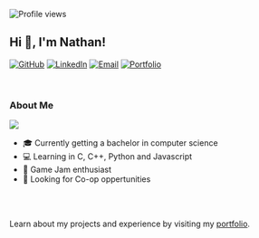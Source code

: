 <!-- Profile Views -->
![Profile views](https://komarev.com/ghpvc/?username=nathancecixx&&style=flat-square)

## Hi 👋, I'm Nathan!     

<!-- Badges -->
[![GitHub](https://img.shields.io/badge/GitHub-181717?style=flat-square&logo=github&logoColor=white)](https://github.com/Nathancecixx) 
[![LinkedIn](https://img.shields.io/badge/LinkedIn-0077B5?style=flat-square&logo=linkedin&logoColor=white)](https://linkedin.com/in/nathan-ceci)
[![Email](https://img.shields.io/badge/Email-D14836?style=flat-square&logo=Gmail&logoColor=white)](mailto:nathancecixx@gmail.com)
[![Portfolio](https://img.shields.io/badge/My%20Website-9475fd?style=flat-square&logo=google-chrome&logoColor=white)](https://nathanceci.com)







<br/>  

### About Me  
 
</td><td valign="top" width="30%"> 

<img src="https://github-readme-stats.vercel.app/api/top-langs/?username=nathancecixx&hide_border=true&layout=compact&bg_color=00FF0000" align="left" style="max-width: 100%; height: auto;" />

</td></tr></table>  

<br/>  

- 🎓 Currently getting a bachelor in computer science
- 💻 Learning in C, C++, Python and Javascript
- 👾 Game Jam enthusiast
- 👀 Looking for Co-op oppertunities
<br/>
<br/>


Learn about my projects and experience by visiting my [portfolio](https://nathanceci.com).
